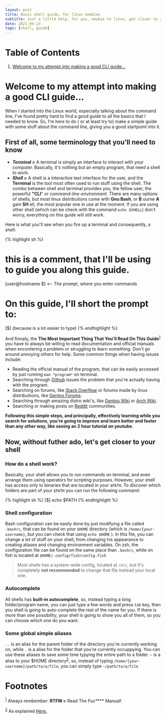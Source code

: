 ```yaml
---
layout: post
title: Basic shell guide, for linux newbies
subtitle: Just a little help, for you, newbie to linux, get closer to your best friend, the cli.
date: 2021-04-23
tags: [shell, guide]
---
```



# Table of Contents

1.  [Welcome to my attempt into making a good CLI guide&#x2026;](#orgbcf0bed)


<a id="orgbcf0bed"></a>

# Welcome to my attempt into making a good CLI guide&#x2026;

When I started into the Linux world, especially talking about the command line, I've found pretty hard to find a good guide to all the basics that I needed to know. So, I'm here to do ( or at least try to) make a simple guide with some stuff about the command line, giving you a good startpoint into it.


## First of all, some terminology that you'll need to know

-   ***Terminal =*** A terminal is simply an interface to interact with your computer. Basically, it's nothing but an empty program, that need a shell to work.
-   ***Shell =*** A shell is a interactive text interface for the user, and the **Terminal** is the tool most often used to run stuff using the shell. The combo between shell and terminal provides you, the fellow user, the powerful **"CLI**" or *command-line-environment*. There are many options of shells, but most linux distribuitons come with **Gnu Bash**, or **B** ourne **A** gain **SH** ell, the most popular one in use at the moment. If you are using other shell (which can be check with the command `echo $SHELL`) don't worry, everything on this guide will still work.

Here is what you'll see when you fire up a terminal and consequently, a shell:

{% highlight sh %}
# this is a comment, that I'll be using to guide you along this guide.
[user@hostname $] <-- The prompt, where you enter commands
# On this guide, I'll short the prompt to:
[$] (because is a lot easier to type)
{% endhighlight %}

And finnaly, the **The Most Important Thing That You'll Read On This Guide**<sup><a id="fnr.1" class="footref" href="#fn.1">1</a></sup> you have to always be willing to read documentation and official manuals when encontering a problem or struggling to learn something. Don't go around annoying others for help. Some common things when having issues include:

-   Reading the official manual of the program, that can be easily accessed by just running `man *program*` on terminal.
-   Searching through [Github](https://github.com) issues the problem that you're actually having with the program.
-   Searching on forums, like [Stack Overflow](https://stackoverflow.com) or forums made by linux distribuitions, like [Gentoo Forums](https://forums.gentoo.org).
-   Searching through amazing distro wiki's, like [Gentoo Wiki](https://wiki.gentoo.org) or [Arch Wiki](https://wiki.archlinux.org).
-   Searching or making posts on [Reddit](https://reddit.com) communities.

**Following this simple steps, and principally, effectively learning while you search for solutions, you're going to improve and learn better and faster than any other way, like seeing an 2 hour tutorial on youtube.**


## Now, without futher ado, let's get closer to your shell


### How do a shell work?

Basically, your shell allows you to run commands on terminal, and even arrange them using operators for scripting purposes. However, your shell has access only to binaries that are located in your `$PATH`. To discover which folders are part of your `$PATH` you can run the following command:

{% highlight sh %}
[$] echo $PATH
{% endhighlight %}


### Shell configuration

Bash configuration can be easily done by just modifying a file called `.bashrc`, that can be found on your `$HOME` directory (which is `/home/{your-username}`, but you can check that using `echo $HOME` <a id="flex"></a>). In this file, you can change a lot of stuff on your shell, from changing his appearance to creating aliases and changing environment variables.
On zsh, the configuration file can be found on the same place than `.bashrc`, while on fish is located at `$HOME/.config/fish/config.fish`

> Most shells has a system-wide config, located at `/etc`, but It's completely **not recommended** to change that file instead your local one.


### Autocomplete

All shells has **built-in autocomplete**, so, instead typing a long folder/program name, you can just type a few words and press `tab` key, then you shell is going to auto-complete the rest of the name for you. If there is more than one possibility, your shell is going to show you all of them, so you can choose which one do you want.


### Some global simple aliases

`..` is an alias for the parent folder of the directory you're currently working on, while `.` is a alias for the folder that you're currently occuppying. You can use these aliases to save some time typying the entire path to a folder.
`~` is a alias to your $HOME directory<sup><a id="fnr.2" class="footref" href="#fn.2">2</a></sup>, so, instead of typing `/home/{your-username}/path/to/a/file`, you can simply type `~/path/to/a/file`

# Footnotes

<sup><a id="fn.1" href="#fnr.1">1</a></sup> Always rembember: **RTFM =** Read The Fuc\*\*\*\* Manual!

<sup><a id="fn.2" href="#fnr.2">2</a></sup> As explained [Here.](https://lag00n.github.io/bash-for-begginers#flex)

